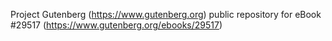 Project Gutenberg (https://www.gutenberg.org) public repository for eBook #29517 (https://www.gutenberg.org/ebooks/29517)
